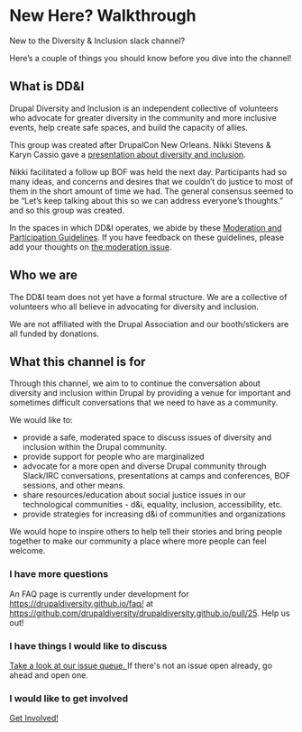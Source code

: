 
# New Here? Walkthrough
New to the Diversity & Inclusion slack channel?

Here’s a couple of things you should know before you dive into the channel!

## What is DD&I

Drupal Diversity and Inclusion is an independent collective of volunteers who advocate for greater diversity in the community and more inclusive events, help create safe spaces, and build the capacity of allies.

This group was created after DrupalCon New Orleans. Nikki Stevens & Karyn Cassio gave a [presentation about diversity and inclusion](https://events.drupal.org/neworleans2016/sessions/together-we-can-make-drupal-example-diversity-tech "presentation about diversity and inclusion").

Nikki facilitated a follow up BOF was held the next day. Participants had so many ideas, and concerns and desires that we couldn’t do justice to most of them in the short amount of time we had. The general consensus seemed to be “Let’s keep talking about this so we can address everyone’s thoughts.” and so this group was created.

In the spaces in which DD&I operates, we abide by these [Moderation and Participation Guidelines](http://bit.ly/ddiguidelines "Moderation and Participation Guidelines"). If you have feedback on these guidelines, please add your thoughts on [the moderation issue](https://github.com/drupaldiversity/administration/issues/68 "Moderation issue").

## Who we are

The DD&I team does not yet have a formal structure. We are a collective of volunteers who all believe in advocating for diversity and inclusion.

We are not affiliated with the Drupal Association and our booth/stickers are all funded by donations.

## What this channel is for

Through this channel, we aim to to continue the conversation about diversity and inclusion within Drupal by providing a venue for important and sometimes difficult conversations that we need to have as a community.

We would like to:
- provide a safe, moderated space to discuss issues of diversity and inclusion within the Drupal community.
- provide support for people who are marginalized
- advocate for a more open and diverse Drupal community through Slack/IRC conversations, presentations at camps and conferences, BOF sessions, and other means.
- share resources/education about social justice issues in our technological communities - d&i, equality, inclusion, accessibility, etc.
- provide strategies for increasing d&i of communities and organizations

We would hope to inspire others to help tell their stories and bring people together to make our community a place where more people can feel welcome.


### I have more questions
An FAQ page is currently under development for https://drupaldiversity.github.io/faq/ at https://github.com/drupaldiversity/drupaldiversity.github.io/pull/25. Help us out!

### I have things I would like to discuss

[Take a look at our issue queue. ](https://github.com/drupaldiversity/administration/issues "Take a look at our issue queue.") If there's not an issue open already, go ahead and open one.

### I would like to get involved
[Get Involved!](https://drupaldiversity.github.io/get-involved/ "Get Involved!")
